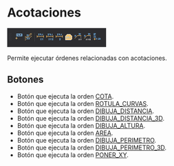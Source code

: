 # Acotaciones

![Barra de herramientas Acotaciones](../../../../.gitbook/assets/Acotaciones.PNG)

Permite ejecutar órdenes relacionadas con acotaciones.

## Botones

* Botón que ejecuta la orden [COTA](../ventana-de-dibujo/ordenes/c/cota.md).
* Botón que ejecuta la orden [ROTULA_CURVAS](../ventana-de-dibujo/ordenes/r/rotula-curvas.md).
* Botón que ejecuta la orden [DIBUJA_DISTANCIA](../ventana-de-dibujo/ordenes/d/dibuja_distancia.md).
* Botón que ejecuta la orden [DIBUJA_DISTANCIA\_3D](../ventana-de-dibujo/ordenes/d/dibuja_distancia\_3d.md).
* Botón que ejecuta la orden [DIBUJA_ALTURA](../ventana-de-dibujo/ordenes/d/dibuja_altura.md).
* Botón que ejecuta la orden [AREA](../ventana-de-dibujo/ordenes/a/area.md).
* Botón que ejecuta la orden [DIBUJA_PERIMETRO](../ventana-de-dibujo/ordenes/d/dibuja_perimetro.md).
* Botón que ejecuta la orden [DIBUJA_PERIMETRO\_3D](../ventana-de-dibujo/ordenes/d/dibuja_perimetro\_3d.md).
* Botón que ejecuta la orden [PONER_XY](../ventana-de-dibujo/ordenes/p/poner-xy.md).
